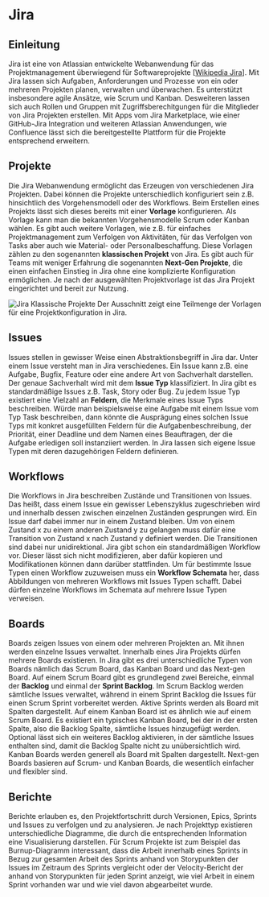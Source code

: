 # Jira

## Einleitung

Jira ist eine von Atlassian entwickelte Webanwendung für das Projektmanagement überwiegend für Softwareprojekte [[Wikipedia Jira][WP-Jira]].
Mit Jira lassen sich Aufgaben, Anforderungen und Prozesse von ein oder mehreren Projekten planen, verwalten und überwachen. 
Es unterstützt insbesondere agile Ansätze, wie Scrum und Kanban. Desweiteren lassen sich auch Rollen und Gruppen
mit Zugriffsberechitgungen für die Mitglieder von Jira Projekten erstellen. Mit Apps vom Jira Marketplace, wie einer GitHub-Jira
Integration und weiteren Atlassian Anwendungen, wie Confluence lässt sich die bereitgestellte Plattform für die Projekte entsprechend
erweitern.

## Projekte

Die Jira Webanwendung ermöglicht das Erzeugen von verschiedenen Jira Projekten. Dabei können die Projekte unterschiedlich konfiguriert
sein z.B. hinsichtlich des Vorgehensmodell oder des Workflows. Beim Erstellen eines Projekts lässt sich dieses bereits mit einer
**Vorlage** konfigurieren. Als Vorlage kann man die bekannten Vorgehensmodelle Scrum oder Kanban wählen. Es gibt auch weitere Vorlagen,
wie z.B. für einfaches Projektmanagement zum Verfolgen von Aktivitäten, für das Verfolgen von Tasks aber auch wie Material-
oder Personalbeschaffung. Diese Vorlagen zählen zu den sogenannten **klassischen Projekt** von Jira. Es gibt auch für Teams mit weniger
Erfahrung die sogenannten **Next-Gen Projekte**, die einen einfachen Einstieg in Jira ohne eine komplizierte Konfiguration ermöglichen.
Je nach der ausgewählten Projektvorlage ist das Jira Projekt eingerichtet und bereit zur Nutzung.

![Jira Klassische Projekte](/../Abbildungen/Richard_Leikam/Jira_Klassische_Projekte.png)
Der Ausschnitt zeigt eine Teilmenge der Vorlagen für eine Projektkonfiguration in Jira.

## Issues

Issues stellen in gewisser Weise einen Abstraktionsbegriff in Jira dar. Unter einem Issue versteht man in Jira verschiedenes.
Ein Issue kann z.B. eine Aufgabe, Bugfix, Feature oder eine andere Art von Sachverhalt darstellen. Der genaue Sachverhalt wird mit dem
**Issue Typ** klassifiziert. In Jira gibt es standardmäßige Issues z.B. Task, Story oder Bug. Zu jedem Issue Typ existiert eine Vielzahl
an **Feldern**, die Merkmale eines Issue Typs beschreiben. Würde man beispielsweise eine Aufgabe mit einem Issue vom Typ Task beschreiben,
dann könnte die Ausprägung eines solchen Issue Typs mit konkret ausgefüllten Feldern für die Aufgabenbeschreibung, der Priorität, einer
Deadline und dem Namen eines Beauftragen, der die Aufgabe erledigen soll instanziiert werden. In Jira lassen sich eigene Issue Typen mit
deren dazugehörigen Feldern definieren.

## Workflows

Die Workflows in Jira beschreiben Zustände und Transitionen von Issues. Das heißt, dass einem Issue ein gewisser Lebenszyklus zugeschrieben
wird und innerhalb dessen zwischen einzelnen Zuständen gesprungen wird. Ein Issue darf dabei immer nur in einem Zustand bleiben. Um von einem
Zustand x zu einem anderen Zustand y zu gelangen muss dafür eine Transition von Zustand x nach Zustand y definiert werden. Die Transitionen
sind dabei nur unidirektional. Jira gibt schon ein standardmäßigen Workflow vor. Dieser lässt sich nicht modifizieren, aber dafür kopieren
und Modifikationen können dann darüber stattfinden. Um für bestimmte Issue Typen einen Workflow zuzuweisen muss ein **Workflow Schemata** her,
dass Abbildungen von mehreren Workflows mit Issues Typen schafft. Dabei dürfen einzelne Workflows im Schemata auf mehrere Issue Typen verweisen.

## Boards

Boards zeigen Issues von einem oder mehreren Projekten an. Mit ihnen werden einzelne Issues verwaltet. Innerhalb eines Jira Projekts dürfen
mehrere Boards existieren. In Jira gibt es drei unterschiedliche Typen von Boards nämlich das Scrum Board, das Kanban Board und das
Next-gen Board. Auf einem Scrum Board gibt es grundlegend zwei Bereiche, einmal der **Backlog** und einmal der **Sprint Backlog**.
Im Scrum Backlog werden sämtliche Issues verwaltet, während in einem Sprint Backlog die Issues für einen Scrum Sprint vorbereitet werden.
Aktive Sprints werden als Board mit Spalten dargestellt. Auf einem Kanban Board ist es ähnlich wie auf einem
Scrum Board. Es existiert ein typisches Kanban Board, bei der in der ersten Spalte, also die Backlog Spalte, sämtliche Issues hinzugefügt
werden. Optional lässt sich ein weiteres Backlog aktivieren, in der sämtliche Issues enthalten sind, damit die Backlog Spalte nicht zu
unübersichtlich wird. Kanban Boards werden generell als Board mit Spalten dargestellt. Next-gen Boards basieren auf Scrum- und Kanban Boards,
die wesentlich einfacher und flexibler sind.

## Berichte

Berichte erlauben es, den Projektfortschritt durch Versionen, Epics, Sprints und Issues zu verfolgen und zu analysieren. Je nach Projekttyp
existieren unterschiedliche Diagramme, die durch die entsprechenden Information eine Visualisierung darstellen. Für Scrum Projekte ist
zum Beispiel das Burnup-Diagramm interessant, dass die Arbeit innerhalb eines Sprints in Bezug zur gesamten Arbeit des Sprints anhand
von Storypunkten der Issues im Zeitraum des Sprints vergleicht oder der Velocity-Bericht der anhand von Storypunkten für jeden Sprint anzeigt,
wie viel Arbeit in einem Sprint vorhanden war und wie viel davon abgearbeitet wurde. 

[WP-Jira]: https://de.wikipedia.org/wiki/Jira_(Software)